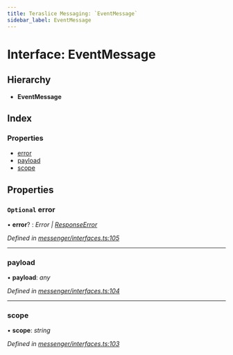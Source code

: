 ```yaml
---
title: Teraslice Messaging: `EventMessage`
sidebar_label: EventMessage
---
```


# Interface: EventMessage

## Hierarchy

* **EventMessage**

## Index

### Properties

* [error](eventmessage.md#optional-error)
* [payload](eventmessage.md#payload)
* [scope](eventmessage.md#scope)

## Properties

### `Optional` error

• **error**? : *Error | [ResponseError](../overview.md#responseerror)*

*Defined in [messenger/interfaces.ts:105](https://github.com/terascope/teraslice/blob/d8feecc03/packages/teraslice-messaging/src/messenger/interfaces.ts#L105)*

___

###  payload

• **payload**: *any*

*Defined in [messenger/interfaces.ts:104](https://github.com/terascope/teraslice/blob/d8feecc03/packages/teraslice-messaging/src/messenger/interfaces.ts#L104)*

___

###  scope

• **scope**: *string*

*Defined in [messenger/interfaces.ts:103](https://github.com/terascope/teraslice/blob/d8feecc03/packages/teraslice-messaging/src/messenger/interfaces.ts#L103)*
